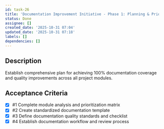 ```yaml
---
id: task-26
title: 'Documentation Improvement Initiative - Phase 1: Planning & Prioritization'
status: Done
assignee: []
created_date: '2025-10-31 07:04'
updated_date: '2025-10-31 07:18'
labels: []
dependencies: []
---
```


## Description

<!-- SECTION:DESCRIPTION:BEGIN -->
Establish comprehensive plan for achieving 100% documentation coverage and quality improvements across all project modules.
<!-- SECTION:DESCRIPTION:END -->

## Acceptance Criteria
<!-- AC:BEGIN -->
- [x] #1 Complete module analysis and prioritization matrix
- [x] #2 Create standardized documentation template
- [x] #3 Define documentation quality standards and checklist
- [x] #4 Establish documentation workflow and review process
<!-- AC:END -->
